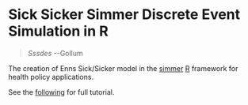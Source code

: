 # Sick Sicker Simmer Discrete Event Simulation in R

> _Sssdes_ --Gollum

The creation of Enns Sick/Sicker model in the [simmer](https://cran.r-project.org/package=simmer) [R](https://www.r-project.org/) framework for health policy applications. 

See the [following](http://htmlpreview.github.io/?https://github.com/spgarbet/sick_sicker_des/master/Sick_Sicker_Simmer_DES.html) for full tutorial.